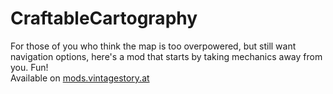 # CraftableCartography
For those of you who think the map is too overpowered, but still want navigation options, here's a mod that starts by taking mechanics away from you. Fun!<br>
Available on [mods.vintagestory.at](https://mods.vintagestory.at/craftablecartography)
